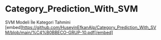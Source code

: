 # Category_Prediction_With_SVM
SVM Modeli İle Kategori Tahmini
[embed]https://github.com/HuseyinEfkanAlp/Category_Prediction_With_SVM/blob/main/%C4%B0BBECO-GRUP-10.pdf[/embed]
